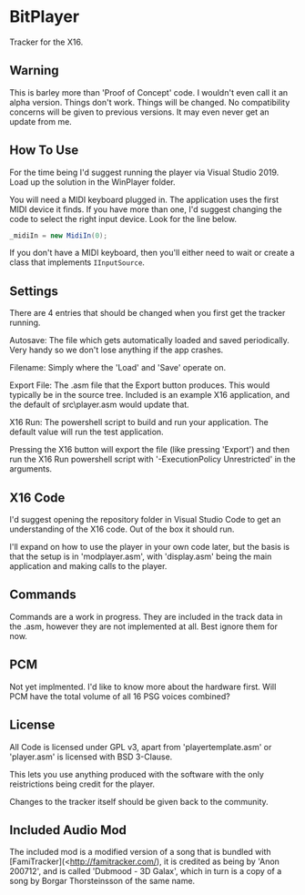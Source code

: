 # BitPlayer

Tracker for the X16.

## Warning

This is barley more than 'Proof of Concept' code. I wouldn't even call it an alpha version. Things don't work. Things will be changed. No compatibility concerns will be given to previous versions. It may even never get an update from me.

## How To Use

For the time being I'd suggest running the player via Visual Studio 2019. Load up the solution in the WinPlayer folder.

You will need a MIDI keyboard plugged in. The application uses the first MIDI device it finds. If you have more than one, I'd suggest changing the code to select the right input device. Look for the line below.

```c#
_midiIn = new MidiIn(0);
```

If you don't have a MIDI keyboard, then you'll either need to wait or create a class that implements `IInputSource`.

## Settings

There are 4 entries that should be changed when you first get the tracker running.

Autosave: The file which gets automatically loaded and saved periodically. Very handy so we don't lose anything if the app crashes.

Filename: Simply where the 'Load' and 'Save' operate on.

Export File: The .asm file that the Export button produces. This would typically be in the source tree. Included is an example X16 application, and the default of src\player.asm would update that.

X16 Run: The powershell script to build and run your application. The default value will run the test application.

Pressing the X16 button will export the file (like pressing 'Export') and then run the X16 Run powershell script with '-ExecutionPolicy Unrestricted' in the arguments.

## X16 Code

I'd suggest opening the repository folder in Visual Studio Code to get an understanding of the X16 code. Out of the box it should run.

I'll expand on how to use the player in your own code later, but the basis is that the setup is in 'modplayer.asm', with 'display.asm' being the main application and making calls to the player.

## Commands

Commands are a work in progress. They are included in the track data in the .asm, however they are not implemented at all. Best ignore them for now.

## PCM

Not yet implmented. I'd like to know more about the hardware first. Will PCM have the total volume of all 16 PSG voices combined?

## License

All Code is licensed under GPL v3, apart from 'playertemplate.asm' or 'player.asm' is licensed with BSD 3-Clause.

This lets you use anything produced with the software with the only reistrictions being credit for the player.

Changes to the tracker itself should be given back to the community.

## Included Audio Mod

The included mod is a modified version of a song that is bundled with [FamiTracker](<http://famitracker.com/), it is credited as being by 'Anon 200712', and is called 'Dubmood - 3D Galax', which in turn is a copy of a song by Borgar Thorsteinsson of the same name.

